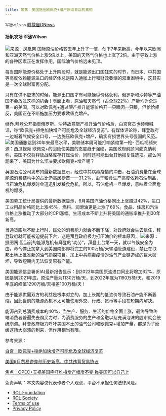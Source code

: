 ```yaml
---
title: 聚焦：美国施压欧佩克+增产原油背后的真相
---
```

`军迷wilson` [轉載自GNews](https://gnews.org/zh-hans/1649306/)

#### 扬帆农场 军迷Wilson
![](https://assets.gnews.org/wp-content/uploads/2021/11/1D49C9AF8017E24343246CFF87D885F82A80E13A_w580_h330.jpg)来源：凤凰网
国际原油价格较去年上升了一倍，创下7年来新高，今年以来欧洲和亚洲天然气价格上涨5倍以上，美国的天然气价格也上涨了2倍。由于导致上涨的各种因素正在发挥作用，国际油气价格远未见顶。

每当国际能源价格处于上升阶段时，就是能源出口国狂欢的时节，而日本、中共国等高度依赖能源进口的经济体总是陷入通胀上行和财政萎缩的双重困境中，这其实是一次全球财富再分配。

只有在供不应求的时候，能源出口国才有可能操纵价格获利，俄罗斯和沙特等产油国不会放过这样的机会！表面上看，原油和天然气（占全球22%）产量均为全球第一的美国，可以对欧佩克+通过限产推升能源价格开一只眼闭一只眼，但恰恰相反，美国正在不断施加压力要求欧佩克增产。

继乔.拜登公开指责俄罗斯、沙特故意限产推升油气价格后，白宫官员也频频喊话，称“欧佩克+拒绝加快增产可能危及全球经济复苏”。有媒体评论称，拜登政府一边喊着气候安全口号，一边施压欧佩克+增产，确实有损世界头号强国的风范。
![美国通胀达到30年来最高水平，美联储本周可能打响紧缩第一枪- 西瓜视频](https://p3-sign.bdxiguaimg.com/tos-cn-v-0026/917b833a91014b4b993c28aa1ca11a61~tplv-pk90l89vgd-crop-center:864:486.jpeg?from=101_large_image_list&amp;x-expires=1667312139&amp;x-signature=KUqEP2csnWMxn3FBTAKNOYmHsqQ%3D)来源：西瓜视频
欧佩克+的回绝使美国的态度趋于强硬，美国政府前顾问麦克纳利称，美国不仅将释放战略库存打压油价，同时还可能出台其他报复性选项。那么问题来了，美国为什么坚决要求欧佩克+增产呢？

英国石油公司发布的最新数据显示，经过中共病毒疫情的冲击，石油消费量在全球能源消费结构中的占比仍高居榜首——31.2%，由于粮食生产高度依赖石油制品，当石油危机爆发时会迅迅引发粮食危机，所以，石油危机一旦爆发，意味着全面危机的爆发。

美国劳工统计局提供的最新数据显示，9月美国汽油价格同比上涨超过42%，进口工业用品价格同比上涨45%，燃料、润滑油更是上涨了69%。食品、住房和汽油价格上涨推动了大部分的CPI涨幅。生活成本不断上升将美国的通胀率推升到30年新高。

当通货膨胀不断上行时，民众的消费能力就会不断下降，对政府就会失去信任，拜登政府就可能被迫提前下台，这是拜登政府极力打压油价的根本原因。
![](https://seopic.699pic.com/photo/50056/2133.jpg_wh1200.jpg)来源：摄图网
但当前的能源危机有拜登的“功劳”，拜登上台第一天，就以气候安全为由，命令停止加拿大到美国南部即将完工的100万桶/天输油管道建设，禁止在联邦土地上批准新的油气勘探项目。加上中共病毒疫情对油气产业链造成的巨大破坏，导致短期内无法恢复原有产能。

美国能源信息署(EIA)最新报告显示：到2022年美国原油进口同比将增加62%，原因是到2021年底，原油产量为1130万桶/天，到2022年底为1190万桶/天，和2019年底的峰值1290万桶/天相差100万桶/天！

由于能源供需双方的利益是根本对立的，加上长期的低油价导致石油产能不断萎缩，因此当前的能源危机不太可能使用外交、行政、货币等手段在短期内解决。

能源占到总消费成本的40%，当生产、服务、生活的价格全面上涨，最终导致终端消费者普遍失去购买力时，为消费服务的生产和金融以及充满泡沫的股市就会统统崩溃。拜登政府极力呼吁美国本土的油气公司和欧佩克+增加产量，都是为了延缓这场大崩溃的到来，但作用相当有限。

参考来源：

[白宫：欧佩克+拒绝加快增产可能危及全球经济复苏](http://www.ftchinese.com/interactive/52682?full=y&amp;gift_id=76c57e797a36a7b3293f438c78bbe350d666798c&amp;exclusive)

[美国9月贸易逆差创历史新高，中共违背贸易协议](https://gnews.org/zh-hans/1644153/)

[焦点：OPEC+无视美国呼吁维持增产幅度不变 称美国可以自己上](https://cn.reuters.com/article/opec-plus-oil-production-us-1105-idCNKBS2HQ013)

 

免责声明：本文内容仅代表作者个人观点，平台不承担任何法律风险。

- [ROL Foundation](https://rolfoundation.org/)
- [ROL Society](https://rolsociety.org/)
- [Terms of use](https://gnews.org/terms-of-use-3/)
- [Privacy Policy](https://gnews.org/privacy-policy/)
